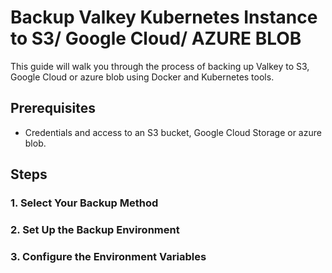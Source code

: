 # Backup Valkey Kubernetes Instance to S3/ Google Cloud/ AZURE BLOB

This guide will walk you through the process of backing up Valkey to S3, Google Cloud or azure blob using Docker and Kubernetes tools.

## Prerequisites

- Credentials and access to an S3 bucket, Google Cloud Storage or azure blob.

## Steps

### 1. Select Your Backup Method

### 2. Set Up the Backup Environment

### 3. Configure the Environment Variables
